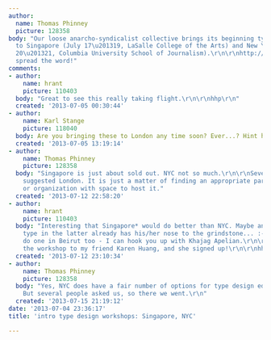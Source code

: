 ```yaml
---
author:
  name: Thomas Phinney
  picture: 128358
body: "Our loose anarcho-syndicalist collective brings its beginning type design workshops
  to Singapore (July 17\u201319, LaSalle College of the Arts) and New York City (July
  20\u201321, Columbia University School of Journalism).\r\n\r\nhttp://craftingtype.com/\r\n\r\nPlease
  spread the word!"
comments:
- author:
    name: hrant
    picture: 110403
  body: "Great to see this really taking flight.\r\n\r\nhhp\r\n"
  created: '2013-07-05 00:30:44'
- author:
    name: Karl Stange
    picture: 118040
  body: Are you bringing these to London any time soon? Ever...? Hint hint...
  created: '2013-07-05 13:19:14'
- author:
    name: Thomas Phinney
    picture: 128358
  body: "Singapore is just about sold out. NYC not so much.\r\n\r\nSeveral folks have
    suggested London. It is just a matter of finding an appropriate partner school
    or organization with space to host it."
  created: '2013-07-12 22:58:20'
- author:
    name: hrant
    picture: 110403
  body: "Interesting that Singapore* would do better than NYC. Maybe anybody into
    type in the latter already has his/her nose to the grindstone... :-) You should
    do one in Beirut too - I can hook you up with Khajag Apelian.\r\n\r\n* BTW I mentioned
    the workshop to my friend Karen Huang, and she signed up!\r\n\r\nhhp\r\n"
  created: '2013-07-12 23:10:34'
- author:
    name: Thomas Phinney
    picture: 128358
  body: "Yes, NYC does have a fair number of options for type design education already.
    But several people asked us, so there we went.\r\n"
  created: '2013-07-15 21:19:12'
date: '2013-07-04 23:36:17'
title: 'intro type design workshops: Singapore, NYC'

---
```

